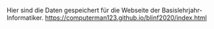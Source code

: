 Hier sind die Daten gespeichert für die Webseite der Basislehrjahr-Informatiker.
https://computerman123.github.io/blinf2020/index.html
